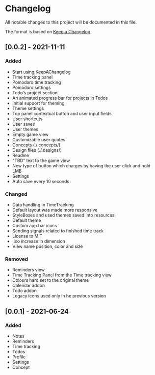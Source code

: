# Changelog
All notable changes to this project will be documented in this file.

The format is based on [Keep a Changelog](https://keepachangelog.com/en/1.0.0/),

## [0.0.2] - 2021-11-11
### Added
- Start using KeepAChangelog
- Time tracking panel
- Pomodoro time tracking
- Pomodoro settings
- Todo's project section
- An animated progress bar for projects in Todos
- Initial support for theming
- Theme settings
- Top panel contextual button and user input fields
- User shortcuts
- User saves
- User themes
- Empty game view
- Customizable user quotes
- Concepts (./.concepts/)
- Design files (./.designs/)
- Readme
- "TBD" text to the game view
- New type of button which charges by having the user click and hold LMB
- Settings
- Auto save every 10 seconds

### Changed
- Data handling in TimeTracking
- Default layout was made more responsive
- StyleBoxes and used themes saved into resources
- Default theme
- Custom app bar icons
- Sending signals related to finished time track
- License to MIT
- .ico increase in dimension
- View name position, color and size

### Removed
- Reminders view
- Time Tracking Panel from the Time tracking view
- Colours hard set to the original theme
- Calendar addon
- Todo addon
- Legacy icons used only in he previous version


## [0.0.1] - 2021-06-24
### Added
- Notes
- Reminders
- Time tracking
- Todos
- Profile
- Settings
- Concept